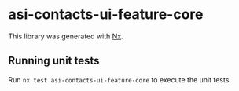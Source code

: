 # asi-contacts-ui-feature-core

This library was generated with [Nx](https://nx.dev).

## Running unit tests

Run `nx test asi-contacts-ui-feature-core` to execute the unit tests.
